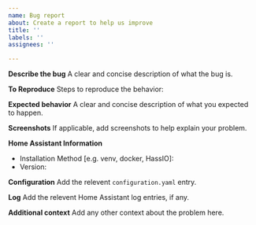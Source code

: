 ```yaml
---
name: Bug report
about: Create a report to help us improve
title: ''
labels: ''
assignees: ''

---
```


**Describe the bug**
A clear and concise description of what the bug is.

**To Reproduce**
Steps to reproduce the behavior:

**Expected behavior**
A clear and concise description of what you expected to happen.

**Screenshots**
If applicable, add screenshots to help explain your problem.

**Home Assistant Information**
 - Installation Method [e.g. venv, docker, HassIO]:
 - Version:

**Configuration**
Add the relevent `configuration.yaml` entry.

**Log**
Add the relevent Home Assistant log entries, if any.

**Additional context**
Add any other context about the problem here.
